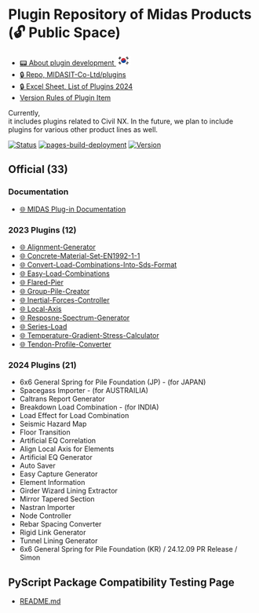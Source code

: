 # Plugin Repository of Midas Products (🔓 Public Space)

- [📟 About plugin development ![SOUTH KOREA](/assets/flag-kr.svg)](/README.plugin-kr.md)
- [🔒 Repo, MIDASIT-Co-Ltd/plugins](https://bitbucket.org/mit_dev/rpm-plugins/)
- [🔒 Excel Sheet, List of Plugins 2024](https://midasinfra-my.sharepoint.com/:x:/g/personal/kh1012_midasit_com/Ed9FhcqA7AFBnLYfn7LX1k0B_Gm43YXmQEQZrP5nsEvIZA?e=PbccWH)
- [Version Rules of Plugin Item](https://midasitdev.atlassian.net/l/cp/Tm6dAmBA)

Currently,  
it includes plugins related to Civil NX. In the future, we plan to include plugins for various other product lines as well.

[![Status](https://img.shields.io/badge/status-active-brightgreen)](https://github.com/midasit-dev/plugins)
[![pages-build-deployment](https://github.com/midasit-dev/plugintest/actions/workflows/pages/pages-build-deployment/badge.svg?branch=main)](https://github.com/midasit-dev/plugintest/actions/workflows/pages/pages-build-deployment)
[![Version](https://img.shields.io/badge/version-1.0.0-blue)](https://github.com/midasit-dev/plugins)

## Official (33)

### Documentation

- [🌐 MIDAS Plug-in Documentation](https://support.midasuser.com/hc/en-us/articles/35639730101529-Plug-in-Online-Manual)

### 2023 Plugins (12)

- [🌐 Alignment-Generator](https://midasit-dev.github.io/plugins/alignment-generator)
- [🌐 Concrete-Material-Set-EN1992-1-1](https://midasit-dev.github.io/plugins/concrete-material-set-en1992-1-1)
- [🌐 Convert-Load-Combinations-Into-Sds-Format](https://midasit-dev.github.io/plugins/convert-load-combinations-into-sds-format)
- [🌐 Easy-Load-Combinations](https://midasit-dev.github.io/plugins/easy-load-combinations)
- [🌐 Flared-Pier](https://midasit-dev.github.io/plugins/flared-pier)
- [🌐 Group-Pile-Creator](https://midasit-dev.github.io/plugins/group-pile-creator)
- [🌐 Inertial-Forces-Controller](https://midasit-dev.github.io/plugins/inertial-forces-controller)
- [🌐 Local-Axis](https://midasit-dev.github.io/plugins/local-axis)
- [🌐 Resposne-Spectrum-Generator](https://midasit-dev.github.io/plugins/resposne-spectrum-generator)
- [🌐 Series-Load](https://midasit-dev.github.io/plugins/series-load)
- [🌐 Temperature-Gradient-Stress-Calculator](https://midasit-dev.github.io/plugins/temperature-gradient-stress-calculator)
- [🌐 Tendon-Profile-Converter](https://midasit-dev.github.io/plugins/tendon-profile-converter)

### 2024 Plugins (21)

- 6x6 General Spring for Pile Foundation (JP) - (for JAPAN)
- Spacegass Importer - (for AUSTRAILIA)
- Caltrans Report Generator
- Breakdown Load Combination - (for INDIA)
- Load Effect for Load Combination
- Seismic Hazard Map
- Floor Transition
- Artificial EQ Correlation
- Align Local Axis for Elements
- Artificial EQ Generator
- Auto Saver
- Easy Capture Generator
- Element Information
- Girder Wizard Lining Extractor
- Mirror Tapered Section
- Nastran Importer
- Node Controller
- Rebar Spacing Converter
- Rigid Link Generator
- Tunnel Lining Generator
- 6x6 General Spring for Pile Foundation (KR) / 24.12.09 PR Release / Simon

## PyScript Package Compatibility Testing Page

- [README.md](https://github.com/midasit-dev/plugins/tree/main/test/pyscript-available-packages-check)
